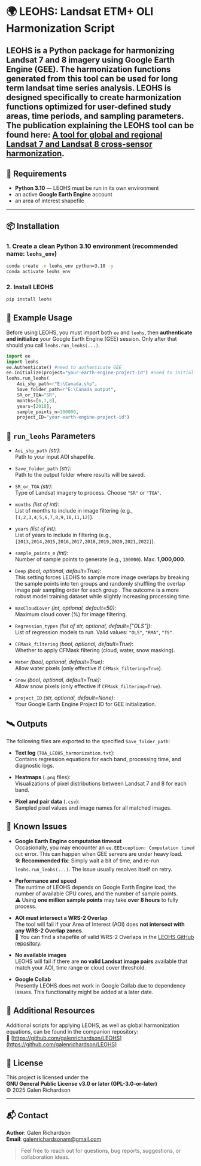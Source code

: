 # 🌍 LEOHS: Landsat ETM+ OLI Harmonization Script

**LEOHS** is a Python package for harmonizing Landsat 7 and 8 imagery using Google Earth Engine (GEE).
The harmonization functions generated from this tool can be used for long term landsat time series analysis.
LEOHS is designed specifically to create harmonization functions optimized for **user-defined study areas, time periods, and sampling parameters**.
The publication explaining the LEOHS tool can be found here: **[A tool for global and regional Landsat 7 and Landsat 8 cross-sensor harmonization](https://doi.org/10.1080/10106049.2025.2538108)**.
---

## 🔧 Requirements

- **Python 3.10** — LEOHS must be run in its own environment
- an active **Google Earth Engine** account
- an area of interest shapefile

---

## 📦 Installation

### 1. Create a clean Python 3.10 environment (recommended name: `leohs_env`)
```bash
conda create -n leohs_env python=3.10 -y
conda activate leohs_env
```
### 2. Install LEOHS
```bash
pip install leohs
```

## 🚀 Example Usage
Before using LEOHS, you must import both `ee` and `leohs`, then **authenticate and initialize** your Google Earth Engine (GEE) session. Only after that should you call `leohs.run_leohs(...)`.
```python
import ee
import leohs
ee.Authenticate() #need to authenticate GEE
ee.Initialize(project="your-earth-engine-project-id") #need to initialize GEE
leohs.run_leohs(
    Aoi_shp_path=r"E:\Canada.shp",
    Save_folder_path=r"E:\Canada_output",
    SR_or_TOA="SR",
    months=[6,7,8],
    years=[2018],
    sample_points_n=100000,
    project_ID="your-earth-engine-project-id")
```
## 🔧 `run_leohs` Parameters

- `Aoi_shp_path` *(str)*:  
  Path to your input AOI shapefile.
  
- `Save_folder_path` *(str)*:  
  Path to the output folder where results will be saved.
  
- `SR_or_TOA` *(str)*:  
  Type of Landsat imagery to process. Choose `"SR"` or `"TOA"`.

- `months` *(list of int)*:  
  List of months to include in image filtering (e.g., `[1,2,3,4,5,6,7,8,9,10,11,12]`).

- `years` *(list of int)*:  
  List of years to include in filtering (e.g., `[2013,2014,2015,2016,2017,2018,2019,2020,2021,2022]`).

- `sample_points_n` *(int)*:  
  Number of sample points to generate (e.g., `100000`). Max: **1,000,000**.

- `Deep` *(bool, optional, default=True)*:  
  This setting forces LEOHS to sample more image overlaps by breaking the sample points into ten groups and randomly shuffling the overlap image pair sampling order for each group
. The outcome is a more robust model training dataset while slightly increasing processing time.

- `maxCloudCover` *(int, optional, default=50)*:  
  Maximum cloud cover (%) for image filtering.

- `Regression_types` *(list of str, optional, default=["OLS"])*:  
  List of regression models to run. Valid values: `"OLS"`, `"RMA"`, `"TS"`.

- `CFMask_filtering` *(bool, optional, default=True)*:  
  Whether to apply CFMask filtering (cloud, water, snow masking).

- `Water` *(bool, optional, default=True)*:  
  Allow water pixels (only effective if `CFMask_filtering=True`).

- `Snow` *(bool, optional, default=True)*:  
  Allow snow pixels (only effective if `CFMask_filtering=True`).
- `project_ID` *(str, optional, default=None)*:  
  Your Google Earth Engine Project ID for GEE initialization. 

## 🛰️ Outputs

The following files are exported to the specified `Save_folder_path`:

- **Text log** (`TOA_LEOHS_harmonization.txt`):  
  Contains regression equations for each band, processing time, and diagnostic logs.

- **Heatmaps** (`.png` files):  
  Visualizations of pixel distributions between Landsat 7 and 8 for each band.

- **Pixel and pair data** (`.csv`):  
  Sampled pixel values and image names for all matched images.  


## 🐛 Known Issues

- **Google Earth Engine computation timeout**  
  Occasionally, you may encounter an `ee.EEException: Computation timed out` error. This can happen when GEE servers are under heavy load.  
  🛠️ **Recommended fix**: Simply wait a bit of time, and re-run `leohs.run_leohs(...)`. The issue usually resolves itself on retry.

- **Performance and speed**  
  The runtime of LEOHS depends on Google Earth Engine load, the number of available CPU cores, and the number of sample points.  
  ⚠️ Using **one million sample points** may take **over 8 hours** to fully process.

- **AOI must intersect a WRS-2 Overlap**  
  The tool will fail if your Area of Interest (AOI) does **not intersect with any WRS-2 Overlap zones**.  
  📍 You can find a shapefile of valid WRS-2 Overlaps in the [LEOHS GitHub repository](https://github.com/galenrichardson/LEOHS).

- **No available images**  
  LEOHS will fail if there are **no valid Landsat image pairs** available that match your AOI, time range or cloud cover threshold.
- **Google Collab**  
  Presently LEOHS does not work in Google Collab due to dependency issues. This functionality might be added at a later date. 

## 📂 Additional Resources

Additional scripts for applying LEOHS, as well as global harmonization equations, can be found in the companion repository:  
🔗 [https://github.com/galenrichardson/LEOHS](https://github.com/galenrichardson/LEOHS)


## 📑 License

This project is licensed under the  
**GNU General Public License v3.0 or later (GPL-3.0-or-later)**  
© 2025 Galen Richardson

---

## 📬 Contact

**Author**: Galen Richardson  
**Email**: [galenrichardsonam@gmail.com](mailto:galenrichardsonam@gmail.com)

> Feel free to reach out for questions, bug reports, suggestions, or collaboration ideas.

